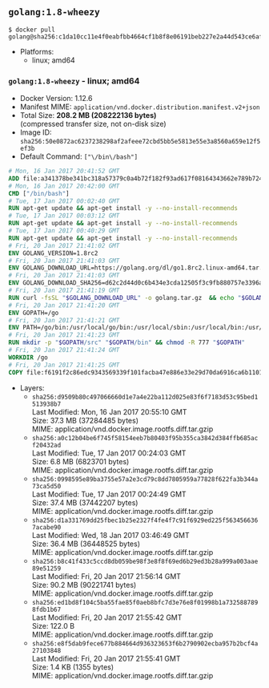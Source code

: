 ## `golang:1.8-wheezy`

```console
$ docker pull golang@sha256:c1da10cc11e4f0eabfbb4664cf1b8f8e06191beb227e2a44d543ce6afc6681fd
```

-	Platforms:
	-	linux; amd64

### `golang:1.8-wheezy` - linux; amd64

-	Docker Version: 1.12.6
-	Manifest MIME: `application/vnd.docker.distribution.manifest.v2+json`
-	Total Size: **208.2 MB (208222136 bytes)**  
	(compressed transfer size, not on-disk size)
-	Image ID: `sha256:50e0872ac6237238298af2afeee72cbd5bb5e5813e55e3a8560a659e12f5ef3b`
-	Default Command: `["\/bin\/bash"]`

```dockerfile
# Mon, 16 Jan 2017 20:41:52 GMT
ADD file:a341378be341bc318a57379c0a4b72f182f93ad617f08164343662e789b7244b in / 
# Mon, 16 Jan 2017 20:42:00 GMT
CMD ["/bin/bash"]
# Tue, 17 Jan 2017 00:02:40 GMT
RUN apt-get update && apt-get install -y --no-install-recommends 		ca-certificates 		curl 		wget 	&& rm -rf /var/lib/apt/lists/*
# Tue, 17 Jan 2017 00:03:12 GMT
RUN apt-get update && apt-get install -y --no-install-recommends 		bzr 		git 		mercurial 		openssh-client 		subversion 				procps 	&& rm -rf /var/lib/apt/lists/*
# Tue, 17 Jan 2017 00:40:29 GMT
RUN apt-get update && apt-get install -y --no-install-recommends 		g++ 		gcc 		libc6-dev 		make 		pkg-config 	&& rm -rf /var/lib/apt/lists/*
# Fri, 20 Jan 2017 21:41:02 GMT
ENV GOLANG_VERSION=1.8rc2
# Fri, 20 Jan 2017 21:41:03 GMT
ENV GOLANG_DOWNLOAD_URL=https://golang.org/dl/go1.8rc2.linux-amd64.tar.gz
# Fri, 20 Jan 2017 21:41:03 GMT
ENV GOLANG_DOWNLOAD_SHA256=d62c2d44d0c6b434e3cda12505f3c9fb880757e3396af1e9ba861f7b547cc864
# Fri, 20 Jan 2017 21:41:19 GMT
RUN curl -fsSL "$GOLANG_DOWNLOAD_URL" -o golang.tar.gz 	&& echo "$GOLANG_DOWNLOAD_SHA256  golang.tar.gz" | sha256sum -c - 	&& tar -C /usr/local -xzf golang.tar.gz 	&& rm golang.tar.gz
# Fri, 20 Jan 2017 21:41:20 GMT
ENV GOPATH=/go
# Fri, 20 Jan 2017 21:41:21 GMT
ENV PATH=/go/bin:/usr/local/go/bin:/usr/local/sbin:/usr/local/bin:/usr/sbin:/usr/bin:/sbin:/bin
# Fri, 20 Jan 2017 21:41:23 GMT
RUN mkdir -p "$GOPATH/src" "$GOPATH/bin" && chmod -R 777 "$GOPATH"
# Fri, 20 Jan 2017 21:41:24 GMT
WORKDIR /go
# Fri, 20 Jan 2017 21:41:25 GMT
COPY file:f6191f2c86edc9343569339f101facba47e886e33e29d70da6916ca6b1101a53 in /usr/local/bin/ 
```

-	Layers:
	-	`sha256:d9509b80c497066660d1e7a4e22ba112d025e83f6f7183d53c95bed1513938b7`  
		Last Modified: Mon, 16 Jan 2017 20:55:10 GMT  
		Size: 37.3 MB (37284485 bytes)  
		MIME: application/vnd.docker.image.rootfs.diff.tar.gzip
	-	`sha256:a0c12b04be6f745f58154eeb7b80403f95b355ca3842d384ffb685acf20432ad`  
		Last Modified: Tue, 17 Jan 2017 00:24:03 GMT  
		Size: 6.8 MB (6823701 bytes)  
		MIME: application/vnd.docker.image.rootfs.diff.tar.gzip
	-	`sha256:0998595e89ba3755e57a2e3cd79c8dd7805959a77828f622fa3b344a73ca5d50`  
		Last Modified: Tue, 17 Jan 2017 00:24:49 GMT  
		Size: 37.4 MB (37442207 bytes)  
		MIME: application/vnd.docker.image.rootfs.diff.tar.gzip
	-	`sha256:d1a331769dd25fbec1b25e2327f4fe4f7c91f6929ed225f5634566367acabe90`  
		Last Modified: Wed, 18 Jan 2017 03:46:49 GMT  
		Size: 36.4 MB (36448525 bytes)  
		MIME: application/vnd.docker.image.rootfs.diff.tar.gzip
	-	`sha256:b8c41f433c5ccd8db059be98f3e8f8f69ed6b29ed3b28a999a003aae89e51259`  
		Last Modified: Fri, 20 Jan 2017 21:56:14 GMT  
		Size: 90.2 MB (90221741 bytes)  
		MIME: application/vnd.docker.image.rootfs.diff.tar.gzip
	-	`sha256:ed1bd8f104c5ba55fae85f0aeb8bfc7d3e76e8f01998b1a7325887898fdb1b67`  
		Last Modified: Fri, 20 Jan 2017 21:55:42 GMT  
		Size: 122.0 B  
		MIME: application/vnd.docker.image.rootfs.diff.tar.gzip
	-	`sha256:e8f5dab9fece677b884664d936323653f6b2790902ecba957b2bcf4a27103848`  
		Last Modified: Fri, 20 Jan 2017 21:55:41 GMT  
		Size: 1.4 KB (1355 bytes)  
		MIME: application/vnd.docker.image.rootfs.diff.tar.gzip
